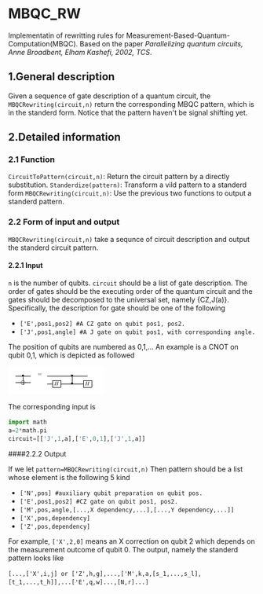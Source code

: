 # MBQC_RW

Implementatin of rewritting rules for Measurement-Based-Quantum-Computation(MBQC).  Based on the paper *Parallelizing quantum circuits, Anne Broadbent, Elham Kashefi, 2002, TCS*.

## 1.General description
Given a sequence of gate description of a quantum circuit, the `MBQCRewriting(circuit,n)` return the corresponding MBQC pattern, which is in the standerd form. Notice that the pattern haven't be signal shifting yet.

## 2.Detailed information
### 2.1 Function
`CircuitToPattern(circuit,n)`: Return the circuit pattern by a directly substitution.
`Standerdize(pattern)`: Transform a vild pattern to a standerd form
`MBQCRewriting(circuit,n)`: Use the previous two functions to output a standerd pattern.

### 2.2 Form of input and output
`MBQCRewriting(circuit,n)` take a sequnce of circuit description and output the standerd circuit pattern.
#### 2.2.1 Input
`n` is the number of qubits. `circuit` should be a list of gate description. The order of gates should be the executing order of the quantum circuit and the gates should be decomposed to the universal set, namely {CZ,J(a)}. Specifically, the description for gate should be one of the following 

- `['E',pos1,pos2] #A CZ gate on qubit pos1, pos2.`
- `['J',pos1,angle] #A J gate on qubit pos1, with corresponding angle.`

The position of qubits are numbered as 0,1,...  An example is a CNOT on qubit 0,1, which is depicted as followed

![A CNOT](https://github.com/siberian-pi/MBQC_RW/blob/master/pics/ACNOT.png)

The corresponding input is
```python
import math
a=2*math.pi
circuit=[['J',1,a],['E',0,1],['J',1,a]]
```
####2.2.2 Output

If we let  `pattern=MBQCRewriting(circuit,n)`
Then pattern should be a list whose element is the following 5 kind

- `['N',pos] #auxiliary qubit preparation on qubit pos.`
- `['E',pos1,pos2] #CZ gate on qubit pos1, pos2.`
- `['M',pos,angle,[...,X dependency,...],[...,Y dependency,...]]`
- `['X',pos,dependency]`
- `['Z',pos,dependency]`

For example, `['X',2,0]` means an X correction on qubit 2 which depends on the measurement outcome of qubit 0.
The output, namely the standerd pattern looks like

`[...,['X',i,j] or ['Z',h,g],...,['M',k,a,[s_1,...,s_l],[t_1,...,t_h]],...['E',q,w]...,[N,r]...]`


